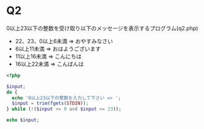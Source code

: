 # Q2
0以上23以下の整数を受け取り以下のメッセージを表示するプログラム(q2.php)

- 22、23、0以上6未満 => おやすみなさい
- 6以上11未満 => おはようございます
- 11以上16未満 => こんにちは
- 16以上22未満 => こんばんは

``` php
<?php

$input;
do {
  echo '0以上23以下の整数を入力して下さい => ';
  $input = trim(fgets(STDIN));
} while (!($input >= 0 and $input <= 23));

echo $input;

```